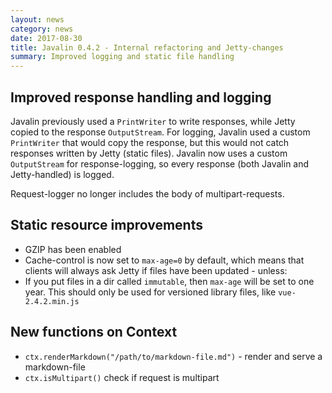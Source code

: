 ```yaml
---
layout: news
category: news
date: 2017-08-30
title: Javalin 0.4.2 - Internal refactoring and Jetty-changes
summary: Improved logging and static file handling
---
```


## Improved response handling and logging

Javalin previously used a `PrintWriter` to write responses,
while Jetty copied to the response `OutputStream`.
For logging, Javalin used a custom `PrintWriter` that would copy the response,
but this would not catch responses written by Jetty (static files).
Javalin now uses a custom `OutputStream` for response-logging,
so every response (both Javalin and Jetty-handled) is logged.

Request-logger no longer includes the body of multipart-requests.

## Static resource improvements

* GZIP has been enabled
* Cache-control is now set to `max-age=0` by default, which means that
  clients will always ask Jetty if files have been updated - unless:
* If you put files in a dir called `immutable`, then `max-age` will be set to one year.
  This should only be used for versioned library files, like `vue-2.4.2.min.js`

## New functions on Context
* `ctx.renderMarkdown("/path/to/markdown-file.md")` - render and serve a markdown-file
* `ctx.isMultipart()` check if request is multipart
